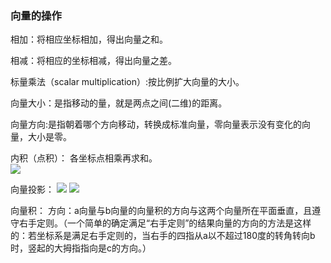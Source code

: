 ### 向量的操作

相加：将相应坐标相加，得出向量之和。  

相减：将相应的坐标相减，得出向量之差。

标量乘法（scalar multiplication）:按比例扩大向量的大小。  

向量大小：是指移动的量，就是两点之间(二维)的距离。 

向量方向:是指朝着哪个方向移动，转换成标准向量，零向量表示没有变化的向量，大小是零。  

内积（点积）： 各坐标点相乘再求和。  
![](http://images.cronusliang.me/ML/linearalgebra/dot.png)  

向量投影：  ![](http://images.cronusliang.me/ML/linearalgebra/%E6%8A%95%E5%BD%B1.png)
![](http://images.cronusliang.me/ML/linearalgebra/%E5%90%91%E9%87%8F%E6%8A%95%E5%BD%B1.png)  

向量积： 方向：a向量与b向量的向量积的方向与这两个向量所在平面垂直，且遵守右手定则。（一个简单的确定满足“右手定则”的结果向量的方向的方法是这样的：若坐标系是满足右手定则的，当右手的四指从a以不超过180度的转角转向b时，竖起的大拇指指向是c的方向。）
